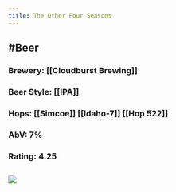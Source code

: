 ```yaml
---
title: The Other Four Seasons
---
```


## #Beer
### Brewery: [[Cloudburst Brewing]]

### Beer Style: [[IPA]]

### Hops: [[Simcoe]] [[Idaho-7]] [[Hop 522]]

### AbV: 7%

### Rating: 4.25

## ![](https://firebasestorage.googleapis.com/v0/b/firescript-577a2.appspot.com/o/imgs%2Fapp%2FVariably_Distressed%2F-9z7kytXs3.jpeg?alt=media&token=bb8b5d46-4d88-4b06-af66-4aed30c4325f)
